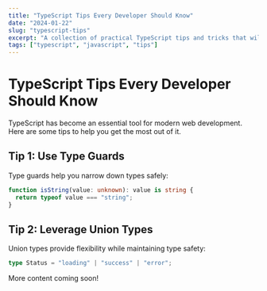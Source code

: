 ```yaml
---
title: "TypeScript Tips Every Developer Should Know"
date: "2024-01-22"
slug: "typescript-tips"
excerpt: "A collection of practical TypeScript tips and tricks that will help you write better, more maintainable code in your projects."
tags: ["typescript", "javascript", "tips"]
---
```


# TypeScript Tips Every Developer Should Know

TypeScript has become an essential tool for modern web development. Here are some tips to help you get the most out of it.

## Tip 1: Use Type Guards

Type guards help you narrow down types safely:

```typescript
function isString(value: unknown): value is string {
  return typeof value === "string";
}
```

## Tip 2: Leverage Union Types

Union types provide flexibility while maintaining type safety:

```typescript
type Status = "loading" | "success" | "error";
```

More content coming soon!
